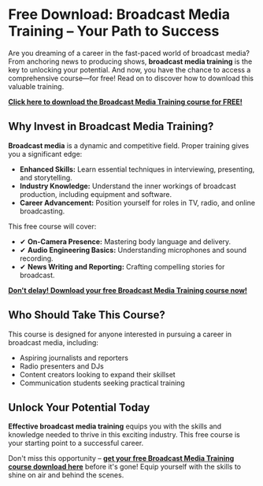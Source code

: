 # Free Download: Broadcast Media Training – Your Path to Success

Are you dreaming of a career in the fast-paced world of broadcast media? From anchoring news to producing shows, **broadcast media training** is the key to unlocking your potential. And now, you have the chance to access a comprehensive course—for free! Read on to discover how to download this valuable training.

[**Click here to download the Broadcast Media Training course for FREE!**](https://udemywork.com/broadcast-media-training)

## Why Invest in Broadcast Media Training?

**Broadcast media** is a dynamic and competitive field. Proper training gives you a significant edge:

*   **Enhanced Skills:** Learn essential techniques in interviewing, presenting, and storytelling.
*   **Industry Knowledge:** Understand the inner workings of broadcast production, including equipment and software.
*   **Career Advancement:** Position yourself for roles in TV, radio, and online broadcasting.

This free course will cover:

*   ✔ **On-Camera Presence:** Mastering body language and delivery.
*   ✔ **Audio Engineering Basics:** Understanding microphones and sound recording.
*   ✔ **News Writing and Reporting:** Crafting compelling stories for broadcast.

[**Don't delay! Download your free Broadcast Media Training course now!**](https://udemywork.com/broadcast-media-training)

## Who Should Take This Course?

This course is designed for anyone interested in pursuing a career in broadcast media, including:

*   Aspiring journalists and reporters
*   Radio presenters and DJs
*   Content creators looking to expand their skillset
*   Communication students seeking practical training

## Unlock Your Potential Today

**Effective broadcast media training** equips you with the skills and knowledge needed to thrive in this exciting industry. This free course is your starting point to a successful career.

Don't miss this opportunity – [**get your free Broadcast Media Training course download here**](https://udemywork.com/broadcast-media-training) before it's gone! Equip yourself with the skills to shine on air and behind the scenes.
